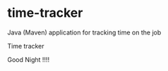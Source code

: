# time-tracker
Java (Maven) application for tracking time on the job

Time tracker

Good Night !!!!
